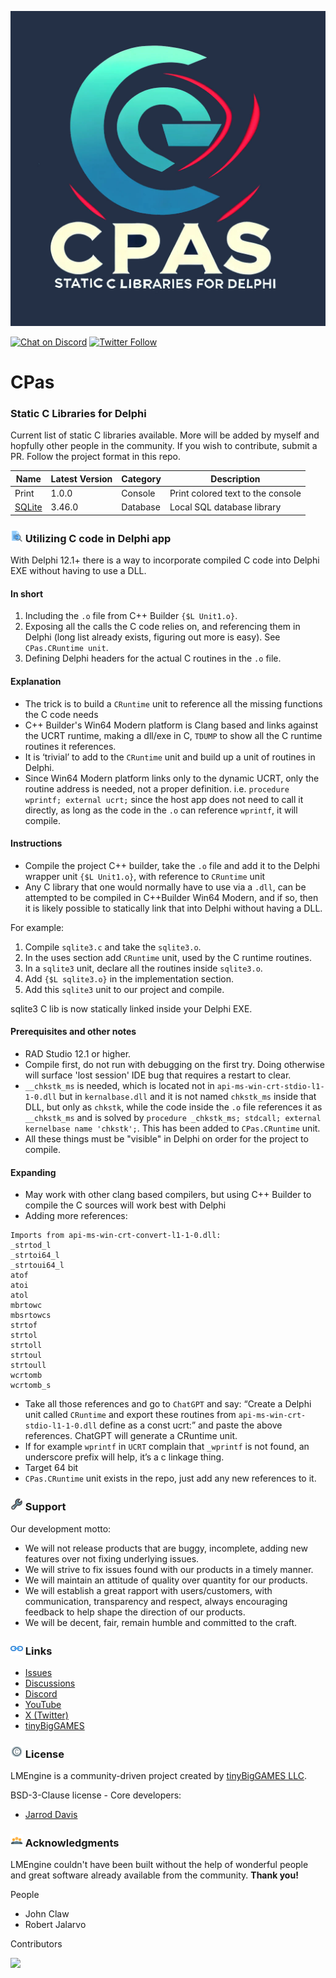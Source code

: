 ![LMEngine](media/Logo.jpg)

[![Chat on Discord](https://img.shields.io/discord/754884471324672040.svg?logo=discord)](https://discord.gg/tPWjMwK) [![Twitter Follow](https://img.shields.io/twitter/follow/tinyBigGAMES?style=social)](https://twitter.com/tinyBigGAMES)

# CPas
### Static C Libraries for Delphi

Current list of static C libraries available. More will be added by myself and hopfully other people in the community. If you wish to contribute, submit a PR. Follow the project format in this repo.

| Name           | Latest Version  | Category | Description |
|----------------|----------------|----------------|----------------|
| Print          | 1.0.0| Console  | Print colored text to the console |
| [SQLite](https://github.com/sqlite/sqlite) | 3.46.0 | Database | Local SQL database library |


### <img src="media\Analyze.png" alt="Overview" width="20" height="20"/> Utilizing C code in Delphi app
With Delphi 12.1+ there is a way to incorporate compiled C code into Delphi EXE without having to use a DLL.
 
#### In short
1. Including the `.o` file from C++ Builder `{$L Unit1.o}`.
2. Exposing all the calls the C code relies on, and referencing them in Delphi (long list already exists, figuring out more is easy). See `CPas.CRuntime unit`.
3. Defining Delphi headers for the actual C routines in the `.o` file.
 
#### Explanation
- The trick is to build a `CRuntime` unit to reference all the missing functions the C code needs
- C++ Builder's Win64 Modern platform is Clang based and links against the UCRT runtime, making a dll/exe in C, `TDUMP` to show all the C runtime routines it references.
- It is ‘trivial’ to add to the `CRuntime` unit and build up a unit of routines in Delphi. 
- Since Win64 Modern platform links only to the dynamic UCRT, only the routine address is needed, not a proper definition. i.e. `procedure wprintf; external ucrt;` since the host app does not need to call it directly, as long as the code in the `.o` can reference `wprintf`, it will compile.

#### Instructions
- Compile the project C++ builder, take the `.o` file and add it to the Delphi wrapper unit `{$L Unit1.o}`, with reference to `CRuntime` unit
- Any C library that one would normally have to use via a `.dll`, can be attempted to be compiled in C++Builder Win64 Modern, and if so, then it is likely possible to statically link that into Delphi without having a DLL.

For example:
1.	Compile `sqlite3.c` and take the `sqlite3.o`.
2.	In the uses section add `CRuntime` unit, used by the C runtime routines.
3.	In a `sqlite3` unit, declare all the routines inside `sqlite3.o`. 
4.	Add `{$L sqlite3.o}` in the implementation section.
5. Add this `sqlite3` unit to our project and compile.

sqlite3 C lib is now statically linked inside your Delphi EXE.

#### Prerequisites and other notes
- RAD Studio 12.1 or higher.
- Compile first, do not run with debugging on the first try. Doing otherwise will surface 'lost session' IDE bug that requires a restart to clear.
- `__chkstk_ms` is needed, which is located not in `api-ms-win-crt-stdio-l1-1-0.dll` but in `kernalbase.dll` and it is not named `chkstk_ms` inside that DLL, but only as `chkstk`, while the code inside the `.o` file references it as `__chkstk_ms` and is solved by `procedure _chkstk_ms; stdcall; external kernelbase name 'chkstk';`. This has been added to `CPas.CRuntime` unit.
- All these things must be "visible" in Delphi on order for the project to compile.

#### Expanding
- May work with other clang based compilers, but using C++ Builder to compile the C sources will work best with Delphi
- Adding more references:
```  
Imports from api-ms-win-crt-convert-l1-1-0.dll:
_strtod_l
_strtoi64_l
_strtoui64_l
atof
atoi
atol
mbrtowc
mbsrtowcs
strtof
strtol
strtoll
strtoul
strtoull
wcrtomb
wcrtomb_s
```
- Take all those references and go to `ChatGPT` and say:
“Create a Delphi unit called `CRuntime` and export these routines from `api-ms-win-crt-stdio-l1-1-0.dll` define as a const ucrt:” and paste the above references.
ChatGPT will generate a CRuntime unit.
- If for example `wprintf` in `UCRT` complain that `_wprintf` is not found, an underscore prefix will help, it’s a c linkage thing.
- Target 64 bit
- `CPas.CRuntime` unit exists in the repo, just add any new references to it.
 
### <img src="media\Support.png" alt="Support" width="20" height="20"/> Support
Our development motto: 
- We will not release products that are buggy, incomplete, adding new features over not fixing underlying issues.
- We will strive to fix issues found with our products in a timely manner.
- We will maintain an attitude of quality over quantity for our products.
- We will establish a great rapport with users/customers, with communication, transparency and respect, always encouraging feedback to help shape the direction of our products.
- We will be decent, fair, remain humble and committed to the craft.

### <img src="media\Link.png" alt="Links" width="20" height="20"/> Links
- <a href="https://github.com/tinyBigGAMES/CPass/issues" target="_blank">Issues</a>
- <a href="https://github.com/tinyBigGAMES/CPass/discussions" target="_blank">Discussions</a>
- <a href="https://discord.gg/tPWjMwK" target="_blank">Discord</a>
- <a href="https://youtube.com/tinyBigGAMES" target="_blank">YouTube</a>
- <a href="https://twitter.com/tinyBigGAMES" target="_blank">X (Twitter)</a>
- <a href="https://tinybiggames.com/" target="_blank">tinyBigGAMES</a>

### <img src="media\Copyright.png" alt="License" width="20" height="20"/> License
LMEngine is a community-driven project created by <a href="https://github.com/tinyBigGAMES" target="_blank">tinyBigGAMES LLC</a>.

BSD-3-Clause license - Core developers:
- <a href="https://github.com/jarroddavis68" target="_blank">Jarrod Davis</a>

### <img src="media\People.png" alt="Acknowledgments" width="20" height="20"/> Acknowledgments
LMEngine couldn't have been built without the help of wonderful people and great software already available from the community. **Thank you!**

People
- John Claw
- Robert Jalarvo

Contributors

<a href="https://github.com/tinyBigGAMES/CPass/graphs/contributors">
  <img src="https://contrib.rocks/image?repo=tinyBigGAMES/CPas&max=500&columns=20&anon=1" />
</a>
